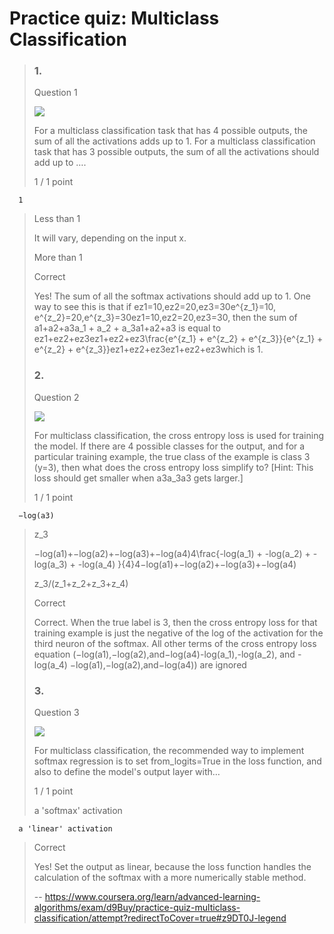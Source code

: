 # Practice quiz: Multiclass Classification
> ### 1.
> 
> Question 1
> 
> ![](https://d3c33hcgiwev3.cloudfront.net/imageAssetProxy.v1/f38d2d9d-5e70-4900-bd84-baf812439294image2.png?expiry=1658966400000&hmac=NVX2mBj0g7h2J6abD3V5yADeOaqEvz41YVP1PMcPoUM)
> 
> For a multiclass classification task that has 4 possible outputs, the sum of all the activations adds up to 1\. For a multiclass classification task that has 3 possible outputs, the sum of all the activations should add up to ….
> 
> 1 / 1 point
> 

      1 
> 
>  Less than 1 
> 
>  It will vary, depending on the input x. 
> 
>  More than 1 
> 
> Correct
> 
> Yes! The sum of all the softmax activations should add up to 1\. One way to see this is that if ez1=10,ez2=20,ez3=30e^{z_1}=10, e^{z_2}=20,e^{z_3}=30ez1​=10,ez2​=20,ez3​=30, then the sum of a1+a2+a3a_1 + a_2 + a_3a1​+a2​+a3​ is equal to ez1+ez2+ez3ez1+ez2+ez3\frac{e^{z_1} + e^{z_2} + e^{z_3}}{e^{z_1} + e^{z_2} + e^{z_3}}ez1​+ez2​+ez3​ez1​+ez2​+ez3​​ which is 1.
> 
> ### 2.
> 
> Question 2
> 
> ![](https://d3c33hcgiwev3.cloudfront.net/imageAssetProxy.v1/f38d2d9d-5e70-4900-bd84-baf812439294image4.png?expiry=1658966400000&hmac=C-5wUISJcVQvP_8IQs4bpACa66jscIiisyzoSeP6DlI)
> 
> For multiclass classification, the cross entropy loss is used for training the model. If there are 4 possible classes for the output, and for a particular training example, the true class of the example is class 3 (y=3), then what does the cross entropy loss simplify to? [Hint: This loss should get smaller when a3a_3a3​ gets larger.]
> 
> 1 / 1 point
> 

      −log(a3)
> 
>  z_3 
> 
>  −log(a1)+−log(a2)+−log(a3)+−log(a4)4\frac{-log(a_1) + -log(a_2) + -log(a_3) + -log(a_4) }{4}4−log(a1​)+−log(a2​)+−log(a3​)+−log(a4​)​ 
> 
>  z_3/(z_1+z_2+z_3+z_4) 
> 
> Correct
> 
> Correct. When the true label is 3, then the cross entropy loss for that training example is just the negative of the log of the activation for the third neuron of the softmax. All other terms of the cross entropy loss equation (−log(a1),−log(a2),and−log(a4)-log(a_1),-log(a_2), and -log(a_4) −log(a1​),−log(a2​),and−log(a4​)) are ignored
> 
> ### 3.
> 
> Question 3
> 
> ![](https://d3c33hcgiwev3.cloudfront.net/imageAssetProxy.v1/f38d2d9d-5e70-4900-bd84-baf812439294image5.png?expiry=1658966400000&hmac=lsRPCLK-C7QemepCIQ7SqxH_bAQjcWeRbbYLx0LShxc)
> 
> For multiclass classification, the recommended way to implement softmax regression is to set from_logits=True in the loss function, and also to define the model's output layer with…
> 
> 1 / 1 point
> 
>  a 'softmax' activation 
> 

      a 'linear' activation 
> 
> Correct
> 
> Yes! Set the output as linear, because the loss function handles the calculation of the softmax with a more numerically stable method.
>
> -- https://www.coursera.org/learn/advanced-learning-algorithms/exam/d9Buy/practice-quiz-multiclass-classification/attempt?redirectToCover=true#z9DT0J-legend
